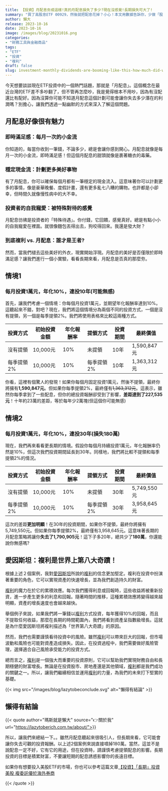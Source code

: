 ```yaml
---
title: 【投資】月配息夯成這樣!真的月配息損失了多少?現在沒感覺!長期損失可大了!
summary: "買了高股息ETF 00929，然後就把配息花掉？小心！本文用數據告訴你，少做「股息再投資」這個動作，五年後財富竟相差超過五萬元。搞懂複利魔法，別讓你的錢偷偷變少！"
author: 懶大
release: 2023-10-16
date: 2023-10-16
image: /images/blog/20231016.png
categories:
- "財務工具與金融商品"
tags:
- "ETF"
- "投資"
- "複利"
draft: false
slug: investment-monthly-dividends-are-booming-like-this-how-much-did-we-really-lose-in-monthly-dividends-we-don-t-feel-it-now-but-long-term-losses-can-be-significant
---
```

今天想要談談現在ETF投資中的一個熱門話題，那就是「月配息」。這個概念在最近台灣的ETF差不多吵翻了，但不管再怎麼吵，我是覺得根本不用吵，因為有沒配還比有配好。因為沒算你可能不知道月配息這個計劃可能會讓你失去多少潛在的利潤嗎？別擔心，讓我們透過一點幽默的方式來深入了解這個問題。

## 月配息好像很有魅力

### 即時滿足感：每月一次的小金流

你知道的，每當你收到一筆錢，不論多少，總是會讓你感到開心。月配息就像是每月一次的小金流，即時滿足感！但這個月配息的甜頭就像是裹著糖衣的毒藥。

### 穩定現金流：計劃更多美好事物

有了月配息，你可以確保每個月都有一筆穩定的現金流入。這意味著你可以計劃更多的事情，像是豪華晚餐、度假計畫，還有更多亂七八糟的購物。也許都是小卻幸，但時間久就像慢性病中的大不幸。

### 投資者的自我寵愛：被特殊對待的感覺

月配息彷彿是投資者的「特殊待遇」。你付錢，它回饋，感覺真好。總是有點小小的自我寵愛在裡面。就很像麵包丟得出去，狗咬得回來。我還是發大財？

### 到底複利 vs. 月配息：誰才是王者?

然而，當我們褪去這些美好的外衣，現實開始浮現。月配息的美好是否僅限於即時滿足感？讓我們進行一個小實驗，看看長期來看，月配息是否真的那麼夯。

## 情境1

### 每月投資1萬元，年化10%，連投10年(可能無感)

首先，讓我們考慮一個情境：你每個月投資1萬元，並期望年化報酬率達到10%。這聽起來不錯，對吧？現在，我們將這個情境分為兩個不同的投資方式，一個是沒有提領，另一個是每季提領2%。我們將使用表格來比較這兩種方式。

| 投資方式 | 初始投資金額 | 年化報酬率 | 提領方式 | 投資期間 | 最終價值 |
| --- | --- | --- | --- | --- | --- |
| 沒有提領 | 10,000元 | 10% | 未提領 | 10年 | 1,590,847元 |
| 每季提領2% | 10,000元 | 10% | 每季提領2% | 10年 | 1,363,312元 |

你看，這裡有個驚人的發現！如果你每個月固定投資1萬元，然後不提領，最終你將擁有**1,590,847元**。但如果你每季提領2%，最終僅有~~1,363,312元~~。這表示，雖然你每季拿到了一些配息，但你的總投資報酬卻受到了影響，**差距達到了227,535元**！十年約23萬的差距，等於每年少2萬塊(但這個你可能無感)

## 情境2

### 每月投資1萬元，年化10%，連投30年(損失180萬)

現在，我們再來看看更長期的情境。假設你每個月持續投資1萬元，年化報酬率仍然是10%，但這次我們投資期間延長到30年。同樣地，我們將比較不提領和每季提領2%的情況。

| 投資方式 | 初始投資金額 | 年化報酬率 | 提領方式 | 投資期間 | 最終價值 |
| --- | --- | --- | --- | --- | --- |
| 沒有提領 | 10,000元 | 10% | 未提領 | 30年 | 5,749,550元 |
| 每季提領2% | 10,000元 | 10% | 每季提領2% | 30年 | 3,958,645元 |

這次的差距**更加明顯**！在30年的投資期間，如果你不提領，最終你將擁有5,749,550元。但如果你每季提領2%，最終僅有3,958,645元。這意味著長期的月配息策略將讓你**失去了1,790,905元**！這下子多20年，總共少了**180萬**，你還能說你無感嗎?



## 愛因斯坦：複利是世界上第八大奇蹟！

根據上述２個案例，我對[愛因斯坦](https://zh.wikipedia.org/zh-tw/%E9%98%BF%E5%B0%94%E4%BC%AF%E7%89%B9%C2%B7%E7%88%B1%E5%9B%A0%E6%96%AF%E5%9D%A6)所說的[複利](https://zh.wikipedia.org/zh-tw/%E5%A4%8D%E5%88%A9)的信念更加堅定。複利在投資中扮演著重要的角色，它可以實現資產的快速增長，並為我們創造持久的財富。

[複利](https://zh.wikipedia.org/zh-tw/%E5%A4%8D%E5%88%A9)的魔力在於它的累積效應。每次我們獲得利息或回報時，這些收益將被重新投資，進一步產生更多的利息和回報。隨著時間的推移，這種累積效應將變得越來越明顯，資產的增長速度也會越來越快。

舉個例子來說，如果我們將一筆錢以[複利](https://zh.wikipedia.org/zh-tw/%E5%A4%8D%E5%88%A9)方式投資，每年獲得10%的回報，而且不提取任何收益，那麼在長期的時間範圍內，我們將看到資產呈指數級增長。這就是為什麼愛因斯坦將複利描述為「世界第八大奇蹟」的原因。

然而，我們也需要謹慎看待投資中的風險。雖然[複利](https://zh.wikipedia.org/zh-tw/%E5%A4%8D%E5%88%A9)可以帶來巨大的回報，但市場波動和風險也可能對資產造成損失。因此，在投資過程中，我們需要做好風險管理，選擇適合自己風險承受能力的投資方式。

總而言之，[複利](https://zh.wikipedia.org/zh-tw/%E5%A4%8D%E5%88%A9)是一個強大而重要的投資原則，它可以幫助我們實現財務自由和長期穩健的財富增長。無論是在投資股市、房地產還是其他領域，[複利](https://zh.wikipedia.org/zh-tw/%E5%A4%8D%E5%88%A9)都是我們成功的關鍵之一。所以，讓我們繼續相信並運用[複利](https://zh.wikipedia.org/zh-tw/%E5%A4%8D%E5%88%A9)的力量，為我們的未來打下堅實的基礎。


{{< img src="/images/blog/lazytobeconclude.svg" alt="懶得有結論" >}}
## 懶得有結論

{{< quote author="瑪斯就是懶大" source="👉關於我" url="https://lazytoberich.com.tw/about/">}}
    
所以，讓我們來總結一下。。雖然月配息聽起來很吸引人，但長期來看，它可能會讓你失去可觀的投資報酬。以上述2個案例來說直接噴掉180萬。當然，這並不是說配息一定不好，它有它的用途，但在投資時，請謹慎考慮提領配息的影響。長期投資的目標是積累財富，不要讓短期的配息誘惑影響你的長遠目標。

如果你有想要投入美股ETF的市場，你也可以參考這篇文章[【投資】「長期」投資美股 複委託優於海外券商](https://lazytoberich.com.tw/blog/investment-long-term-investing-in-us-stocks-is-better-with-multiple-delegations-than-overseas-brokerages/)

{{< /quote >}}
